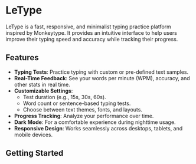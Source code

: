 # LeType

LeType is a fast, responsive, and minimalist typing practice platform inspired by Monkeytype. It provides an intuitive interface to help users improve their typing speed and accuracy while tracking their progress.

## Features

- **Typing Tests**: Practice typing with custom or pre-defined text samples.
- **Real-Time Feedback**: See your words per minute (WPM), accuracy, and other stats in real time.
- **Customizable Settings**:
  - Test duration (e.g., 15s, 30s, 60s).
  - Word count or sentence-based typing tests.
  - Choose between text themes, fonts, and layouts.
- **Progress Tracking**: Analyze your performance over time.
- **Dark Mode**: For a comfortable experience during nighttime usage.
- **Responsive Design**: Works seamlessly across desktops, tablets, and mobile devices.

## Getting Started
